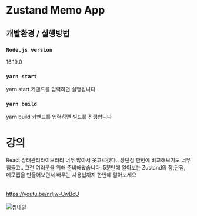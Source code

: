 # Zustand Memo App

## 개발환경 / 실행방법
### `Node.js version`
16.19.0

### `yarn start`
yarn start 커맨드를 입력하면 실행됩니다

### `yarn build`
yarn build 커맨드를 입력하면 빌드를 진행합니다


# 강의
React 상태관리라이브러리 너무 많아서 못고르겠다.. 장단점 한번에 비교해보기도 너무 힘들고.. 그런 여러분을 위해 준비해봤습니다. 5분만에 알아보는 Zustand의 장,단점, 메모앱을 만들어보면서 배우는 사용법까지 한번에 알아보세요
<br><br><br>https://youtu.be/nrljw-UwBcU<br><br>
![썸네일](https://user-images.githubusercontent.com/100949102/234898203-3f3b38ea-b1c0-4cf1-aaeb-4a8cf75f8419.jpg)
